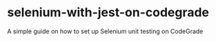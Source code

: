 # selenium-with-jest-on-codegrade
A simple guide on how to set up Selenium unit testing on CodeGrade
